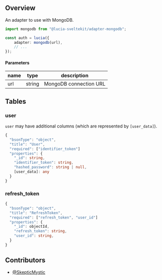 ## Overview

An adapter to use with MongoDB.

```ts
import mongodb from "@lucia-sveltekit/adapter-mongodb";

const auth = lucia({
    adapter: mongodb(url),
    // ...
});
```

#### Parameters

| name | type   | description            |
| ---- | ------ | ---------------------- |
| url  | string | MongoDB connection URL |

## Tables

### user

`user` may have additional columns (which are represented by `[user_data]`).

```ts
{
  "bsonType": "object",
  "title": "User",
  "required": ["identifier_token"]
  "properties": {
    "_id": string,
    "identifier_token": string,
    "hashed_password": string | null,
    [user_data]: any
  }
}
```

### refresh_token

```ts
{
  "bsonType": "object",
  "title": "RefreshToken",
  "required": ["refresh_token", "user_id"]
  "properties": {
    "_id": objectId,
    "refresh_token": string,
    "user_id": string,
  }
}
```

## Contributors

- [@SkepticMystic](https://github.com/SkepticMystic)